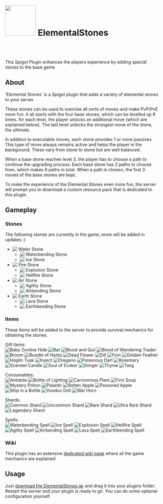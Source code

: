 # [<img src="https://lennertsoffers.com/elementalstones/assets/logo_bg.png" width="100px" style="margin-bottom: -40px">](https://lennertsoffers.com/elementalstones/assets/logo_clear_bg.png) ElementalStones
\
\
\
This Spigot Plugin enhances the players experience by adding special stones to the base game

## About
'Elemental Stones' is a Spigot plugin that adds a variety of elemental stones to your server.

These stones can be used to exercise all sorts of moves and make PvP/PvE more fun. It all starts with the four base stones, which can be levelled up 8 times. for each level, the player unlocks an additional move (which are explained below). The last level unlocks the strongest move of the stone, the ultimate.

In addition to executable moves, each stone provides 1 or more passives. This type of move always remains active and helps the player in the background. These vary from stone to stone but are well balanced.

When a base stone reaches level 3, the player has to choose a path to continue the upgrading process. Each base stone has 2 paths to choose from, which makes 8 paths in total. When a path is chosen, the first 3 moves of the base stones are kept.

To make the experience of the Elemental Stones even more fun, the server will prompt you to download a custom resource pack that is dedicated to this plugin.

## Gameplay
### Stones
The following stones are currently in the game, more will be added in updates :)

* [<img src="https://lennertsoffers.com/elementalstones/assets/water_stone.png" style="margin-bottom: -2px;"/>](https://lennertsoffers.com/elementalstones/assets/water_stone.png) Water Stone
    * [<img src="https://lennertsoffers.com/elementalstones/assets/waterbending_stone.png" style="margin-bottom: -2px;"/>](https://lennertsoffers.com/elementalstones/assets/waterbending_stone.png) Waterbending Stone
    * [<img src="https://lennertsoffers.com/elementalstones/assets/ice_stone.png" style="margin-bottom: -2px;"/>](https://lennertsoffers.com/elementalstones/assets/ice_stone.png) Ice Stone
* [<img src="https://lennertsoffers.com/elementalstones/assets/fire_stone.png" style="margin-bottom: -2px;"/>](https://lennertsoffers.com/elementalstones/assets/fire_stone.png) Fire Stone
    * [<img src="https://lennertsoffers.com/elementalstones/assets/explosion_stone.png" style="margin-bottom: -2px;"/>](https://lennertsoffers.com/elementalstones/assets/explosion_stone.png) Explosion Stone
    * [<img src="https://lennertsoffers.com/elementalstones/assets/hellfire_stone.png" style="margin-bottom: -2px;"/>](https://lennertsoffers.com/elementalstones/assets/hellfire_stone.png) Hellfire Stone
* [<img src="https://lennertsoffers.com/elementalstones/assets/air_stone.png" style="margin-bottom: -2px;"/>](https://lennertsoffers.com/elementalstones/assets/air_stone.png) Air Stone
    * [<img src="https://lennertsoffers.com/elementalstones/assets/agility_stone.png" style="margin-bottom: -2px;"/>](https://lennertsoffers.com/elementalstones/assets/agility_stone.png) Agility Stone
    * [<img src="https://lennertsoffers.com/elementalstones/assets/airbending_stone.png" style="margin-bottom: -2px;"/>](https://lennertsoffers.com/elementalstones/assets/airbending_stone.png) Airbending Stone
* [<img src="https://lennertsoffers.com/elementalstones/assets/earth_stone.png" style="margin-bottom: -2px;"/>](https://lennertsoffers.com/elementalstones/assets/earth_stone.png) Earth Stone
    * [<img src="https://lennertsoffers.com/elementalstones/assets/lava_stone.png" style="margin-bottom: -2px;"/>](https://lennertsoffers.com/elementalstones/assets/lava_stone.png) Lava Stone
    * [<img src="https://lennertsoffers.com/elementalstones/assets/earthbending_stone.png" style="margin-bottom: -2px;"/>](https://lennertsoffers.com/elementalstones/assets/earthbending_stone.png) Earthbending Stone

### Items
These items will be added to the server to provide survival mechanics for obtaining the stones.

Gift items:\
![Baby Zombie Hide](https://lennertsoffers.com/elementalstones/assets/baby_zombie_hide.png)
![Bat](https://lennertsoffers.com/elementalstones/assets/bat.png)
![Blood and Quil](https://lennertsoffers.com/elementalstones/assets/blood_and_quil.png)
![Blood of Wandering Trader](https://lennertsoffers.com/elementalstones/assets/blood_of_wandering_trader.png)
![Broom](https://lennertsoffers.com/elementalstones/assets/broom.png)
![Bundle of Herbs](https://lennertsoffers.com/elementalstones/assets/bundle_of_herbs.png)
![Dead Flower](https://lennertsoffers.com/elementalstones/assets/dead_flower.png)
![Dill](https://lennertsoffers.com/elementalstones/assets/dill.png)
![Finn](https://lennertsoffers.com/elementalstones/assets/finn.png)
![Golden Feather](https://lennertsoffers.com/elementalstones/assets/golden_feather.png)
![Hoglin Tusk](https://lennertsoffers.com/elementalstones/assets/hoglin_tusk.png)
![Insect](https://lennertsoffers.com/elementalstones/assets/insect.png)
![Oregano](https://lennertsoffers.com/elementalstones/assets/oregano.png)
![Poisonous Dart](https://lennertsoffers.com/elementalstones/assets/poisonous_dart.png)
![Rosemary](https://lennertsoffers.com/elementalstones/assets/rosemary.png)
![Scented Candle](https://lennertsoffers.com/elementalstones/assets/scented_candle.png)
![Soul of Evoker](https://lennertsoffers.com/elementalstones/assets/soul_of_evoker.png)
![Stinger](https://lennertsoffers.com/elementalstones/assets/stinger.png)
![Thyme](https://lennertsoffers.com/elementalstones/assets/thyme.png)
![Twig](https://lennertsoffers.com/elementalstones/assets/twig.png)

Consumables:\
![Antidote](https://lennertsoffers.com/elementalstones/assets/antidote.png)
![Bottle of Lighting](https://lennertsoffers.com/elementalstones/assets/bottle_of_lightning.png)
![Carnivorous Plant](https://lennertsoffers.com/elementalstones/assets/carnivorous_plant.png)
![Finn Soup](https://lennertsoffers.com/elementalstones/assets/finn_soup.png)
![Mystery Potion](https://lennertsoffers.com/elementalstones/assets/mystery_potion.png)
![Palantir](https://lennertsoffers.com/elementalstones/assets/palantir.png)
![Rotten Apple](https://lennertsoffers.com/elementalstones/assets/rotten_apple.png)
![Poisoned Apple](https://lennertsoffers.com/elementalstones/assets/poisoned_apple.png)
![Ship in a Bottle](https://lennertsoffers.com/elementalstones/assets/ship_in_bottle.png)
![Voodoo Doll](https://lennertsoffers.com/elementalstones/assets/voodoo_doll.png)
![War Horn](https://lennertsoffers.com/elementalstones/assets/war_horn.png)

Shards:\
![Common Shard](https://lennertsoffers.com/elementalstones/assets/common_shard.png)
![Uncommon Shard](https://lennertsoffers.com/elementalstones/assets/uncommon_shard.png) 
![Rare Shard](https://lennertsoffers.com/elementalstones/assets/rare_shard.png) 
![Ultra Rare Shard](https://lennertsoffers.com/elementalstones/assets/ultra_rare_shard.png) 
![Legendary Shard](https://lennertsoffers.com/elementalstones/assets/legendary_shard.png) 

Spells:\
![Waterbending Spell](https://lennertsoffers.com/elementalstones/assets/waterbending_spell.png)
![Ice Spell](https://lennertsoffers.com/elementalstones/assets/ice_spell.png)
![Explosion Spell](https://lennertsoffers.com/elementalstones/assets/explosion_spell.png)
![Hellfire Spell](https://lennertsoffers.com/elementalstones/assets/hellfire_spell.png)
![Agility Spell](https://lennertsoffers.com/elementalstones/assets/agility_spell.png)
![Airbending Spell](https://lennertsoffers.com/elementalstones/assets/airbending_spell.png)
![Lava Spell](https://lennertsoffers.com/elementalstones/assets/lava_spell.png)
![Earthbending Spell](https://lennertsoffers.com/elementalstones/assets/earthbending_spell.png)

### Wiki
This plugin has an extensive [dedicated wiki page](https://lennertsoffers.com/elementalstones) where all the game mechanics are explained

## Usage
Just [download the ElementalStones.jar](https://www.spigotmc.org/resources/elemental-stones.100459/) and drag it into your plugins folder. Restart the server and your plugin is ready to go. You can do some optional configuration yourself.
